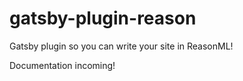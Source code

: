 # gatsby-plugin-reason

Gatsby plugin so you can write your site in ReasonML!

Documentation incoming!
